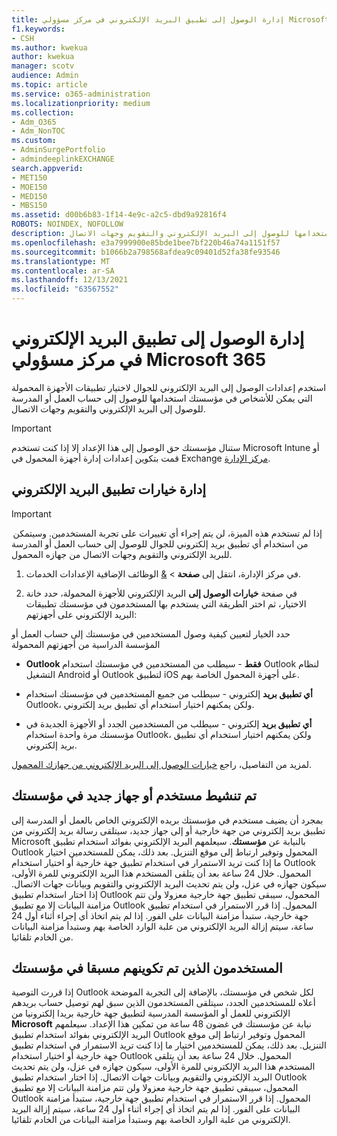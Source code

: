 ```yaml
---
title: إدارة الوصول إلى تطبيق البريد الإلكتروني في مركز مسؤولي Microsoft 365
f1.keywords:
- CSH
ms.author: kwekua
author: kwekua
manager: scotv
audience: Admin
ms.topic: article
ms.service: o365-administration
ms.localizationpriority: medium
ms.collection:
- Adm_O365
- Adm_NonTOC
ms.custom:
- AdminSurgePortfolio
- admindeeplinkEXCHANGE
search.appverid:
- MET150
- MOE150
- MED150
- MBS150
ms.assetid: d00b6b83-1f14-4e9c-a2c5-dbd9a92816f4
ROBOTS: NOINDEX, NOFOLLOW
description: تعرف على كيفية اختيار تطبيقات الأجهزة المحمولة التي يمكن للأشخاص استخدامها للوصول إلى البريد الإلكتروني والتقويم وجهات الاتصال.
ms.openlocfilehash: e3a7999900e85bde1bee7bf220b46a74a1151f57
ms.sourcegitcommit: b1066b2a798568afdea9c09401d52fa38fe93546
ms.translationtype: MT
ms.contentlocale: ar-SA
ms.lasthandoff: 12/13/2021
ms.locfileid: "63567552"
---
```

# <a name="manage-email-app-access-in-the-microsoft-365-admin-center"></a>إدارة الوصول إلى تطبيق البريد الإلكتروني في مركز مسؤولي Microsoft 365

استخدم إعدادات الوصول إلى البريد الإلكتروني للجوال لاختيار تطبيقات الأجهزة المحمولة التي يمكن للأشخاص في مؤسستك استخدامها للوصول إلى حساب العمل أو المدرسة للوصول إلى البريد الإلكتروني والتقويم وجهات الاتصال.
  
> [!IMPORTANT]
> ستنال مؤسستك حق الوصول إلى هذا الإعداد إلا إذا كنت تستخدم Microsoft Intune أو قمت بتكوين إعدادات إدارة أجهزة المحمول في Exchange <a href="https://go.microsoft.com/fwlink/p/?linkid=2059104" target="_blank">مركز الإدارة</a>. 
  
## <a name="manage-email-app-options"></a>إدارة خيارات تطبيق البريد الإلكتروني

> [!IMPORTANT]
>  إذا لم تستخدم هذه الميزة، لن يتم إجراء أي تغييرات على تجربة المستخدمين. وسيتمكن من استخدام أي تطبيق بريد إلكتروني للجوال للوصول إلى حساب العمل أو المدرسة للبريد الإلكتروني والتقويم وجهات الاتصال من جهازه المحمول. 
    
1. في مركز الإدارة، انتقل إلى **صفحة** \> <a href="https://go.microsoft.com/fwlink/p/?linkid=2053743" target="_blank">&amp;</a> الوظائف الإضافية الإعدادات الخدمات. 

2. في صفحة **خيارات الوصول إلى** البريد الإلكتروني للأجهزة المحمولة، حدد خانة الاختيار، ثم اختر الطريقة التي يستخدم بها المستخدمون في مؤسستك تطبيقات البريد الإلكتروني على أجهزتهم:
  
حدد الخيار لتعيين كيفية وصول المستخدمين في مؤسستك إلى حساب العمل أو المؤسسة الدراسية من أجهزتهم المحمولة
  
- **Outlook فقط** - سيطلب من المستخدمين في مؤسستك استخدام Outlook لنظام التشغيل Android أو Outlook لتطبيق iOS على أجهزة المحمول الخاصة بهم. 
    
- **أي تطبيق بريد** إلكتروني - سيطلب من جميع المستخدمين في مؤسستك استخدام Outlook، ولكن يمكنهم اختيار استخدام أي تطبيق بريد إلكتروني. 
    
- **أي تطبيق بريد** إلكتروني - سيطلب من المستخدمين الجدد أو الأجهزة الجديدة في مؤسستك مرة واحدة استخدام Outlook، ولكن يمكنهم اختيار استخدام أي تطبيق بريد إلكتروني. 
    
لمزيد من التفاصيل، راجع [خيارات الوصول إلى البريد الإلكتروني من جهازك المحمول](access-email-from-a-mobile-device.md).
  
## <a name="new-user-or-device-is-activated-in-your-organization"></a>تم تنشيط مستخدم أو جهاز جديد في مؤسستك

بمجرد أن يضيف مستخدم في مؤسستك بريده الإلكتروني الخاص بالعمل أو المدرسة إلى تطبيق بريد إلكتروني من جهة خارجية أو إلى جهاز جديد، سيتلقى رسالة بريد إلكتروني من Microsoft بالنيابة عن **مؤسستك**. سيعلمهم البريد الإلكتروني بفوائد استخدام تطبيق Outlook المحمول وتوفير ارتباط إلى موقع التنزيل. بعد ذلك، يمكن للمستخدمين اختيار ما إذا كنت تريد الاستمرار في استخدام تطبيق جهة خارجية أو اختيار استخدام Outlook المحمول. خلال 24 ساعة بعد أن يتلقى المستخدم هذا البريد الإلكتروني للمرة الأولى، سيكون جهازه في عزل، ولن يتم تحديث البريد الإلكتروني والتقويم وبيانات جهات الاتصال. إذا اختار استخدام تطبيق Outlook المحمول، سيبقى تطبيق  جهة خارجية معزولا ولن تتم مزامنة البيانات إلا مع تطبيق Outlook المحمول. إذا قرر الاستمرار في استخدام تطبيق جهة خارجية، ستبدأ مزامنة البيانات على الفور. إذا لم يتم اتخاذ أي إجراء أثناء أول 24 ساعة، سيتم إزالة البريد الإلكتروني من علبة الوارد الخاصة بهم وستبدأ مزامنة البيانات من الخادم تلقائيا.
  
## <a name="previously-configured-users-in-your-organization"></a>المستخدمون الذين تم تكوينهم مسبقا في مؤسستك

إذا قررت التوصية Outlook لكل شخص في مؤسستك، بالإضافة إلى التجربة الموضحة أعلاه للمستخدمين الجدد، سيتلقى المستخدمون الذين سبق لهم توصيل حساب بريدهم الإلكتروني للعمل أو المؤسسة المدرسية لتطبيق جهة خارجية بريدا إلكترونيا من **Microsoft** نيابة عن مؤسستك في غضون 48 ساعة من تمكين هذا الإعداد. سيعلمهم البريد الإلكتروني بفوائد استخدام تطبيق Outlook المحمول وتوفير ارتباط إلى موقع التنزيل. بعد ذلك، يمكن للمستخدمين اختيار ما إذا كنت تريد الاستمرار في استخدام تطبيق جهة خارجية أو اختيار استخدام Outlook المحمول. خلال 24 ساعة بعد أن يتلقى المستخدم هذا البريد الإلكتروني للمرة الأولى، سيكون جهازه في عزل، ولن يتم تحديث البريد الإلكتروني والتقويم وبيانات جهات الاتصال. إذا اختار استخدام تطبيق Outlook المحمول، سيبقى تطبيق  جهة خارجية معزولا ولن تتم مزامنة البيانات إلا مع تطبيق Outlook المحمول. إذا قرر الاستمرار في استخدام تطبيق جهة خارجية، ستبدأ مزامنة البيانات على الفور. إذا لم يتم اتخاذ أي إجراء أثناء أول 24 ساعة، سيتم إزالة البريد الإلكتروني من علبة الوارد الخاصة بهم وستبدأ مزامنة البيانات من الخادم تلقائيا. 
  

